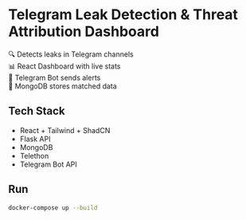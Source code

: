# Telegram Leak Detection & Threat Attribution Dashboard

🔍 Detects leaks in Telegram channels  
📊 React Dashboard with live stats  
🚨 Telegram Bot sends alerts  
🧠 MongoDB stores matched data  

## Tech Stack
- React + Tailwind + ShadCN
- Flask API
- MongoDB
- Telethon
- Telegram Bot API

## Run

```bash
docker-compose up --build
